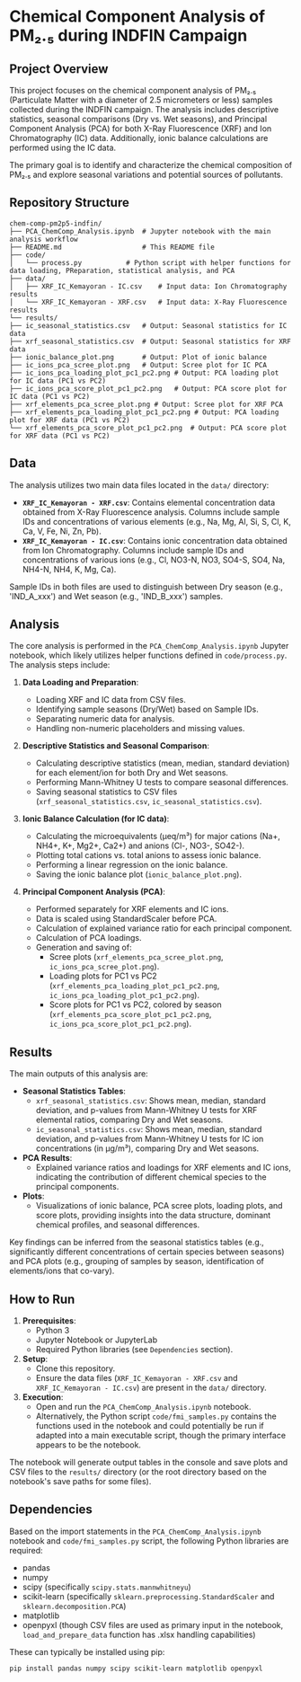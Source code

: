 # Chemical Component Analysis of PM₂.₅ during INDFIN Campaign

## Project Overview

This project focuses on the chemical component analysis of PM₂.₅ (Particulate Matter with a diameter of 2.5 micrometers or less) samples collected during the INDFIN campaign. The analysis includes descriptive statistics, seasonal comparisons (Dry vs. Wet seasons), and Principal Component Analysis (PCA) for both X-Ray Fluorescence (XRF) and Ion Chromatography (IC) data. Additionally, ionic balance calculations are performed using the IC data.

The primary goal is to identify and characterize the chemical composition of PM₂.₅ and explore seasonal variations and potential sources of pollutants.

## Repository Structure
```
chem-comp-pm2p5-indfin/
├── PCA_ChemComp_Analysis.ipynb  # Jupyter notebook with the main analysis workflow
├── README.md                    # This README file
├── code/
│   └── process.py           # Python script with helper functions for data loading, PReparation, statistical analysis, and PCA
├── data/
│   ├── XRF_IC_Kemayoran - IC.csv    # Input data: Ion Chromatography results
│   └── XRF_IC_Kemayoran - XRF.csv   # Input data: X-Ray Fluorescence results
└── results/
├── ic_seasonal_statistics.csv   # Output: Seasonal statistics for IC data
├── xrf_seasonal_statistics.csv  # Output: Seasonal statistics for XRF data
├── ionic_balance_plot.png       # Output: Plot of ionic balance
├── ic_ions_pca_scree_plot.png   # Output: Scree plot for IC PCA
├── ic_ions_pca_loading_plot_pc1_pc2.png # Output: PCA loading plot for IC data (PC1 vs PC2)
├── ic_ions_pca_score_plot_pc1_pc2.png   # Output: PCA score plot for IC data (PC1 vs PC2)
├── xrf_elements_pca_scree_plot.png # Output: Scree plot for XRF PCA
├── xrf_elements_pca_loading_plot_pc1_pc2.png # Output: PCA loading plot for XRF data (PC1 vs PC2)
└── xrf_elements_pca_score_plot_pc1_pc2.png  # Output: PCA score plot for XRF data (PC1 vs PC2)
```
## Data

The analysis utilizes two main data files located in the `data/` directory:

* **`XRF_IC_Kemayoran - XRF.csv`**: Contains elemental concentration data obtained from X-Ray Fluorescence analysis. Columns include sample IDs and concentrations of various elements (e.g., Na, Mg, Al, Si, S, Cl, K, Ca, V, Fe, Ni, Zn, Pb).
* **`XRF_IC_Kemayoran - IC.csv`**: Contains ionic concentration data obtained from Ion Chromatography. Columns include sample IDs and concentrations of various ions (e.g., Cl, NO3-N, NO3, SO4-S, SO4, Na, NH4-N, NH4, K, Mg, Ca).

Sample IDs in both files are used to distinguish between Dry season (e.g., 'IND_A_xxx') and Wet season (e.g., 'IND_B_xxx') samples.

## Analysis

The core analysis is performed in the `PCA_ChemComp_Analysis.ipynb` Jupyter notebook, which likely utilizes helper functions defined in `code/process.py`. The analysis steps include:

1.  **Data Loading and Preparation**:
    * Loading XRF and IC data from CSV files.
    * Identifying sample seasons (Dry/Wet) based on Sample IDs.
    * Separating numeric data for analysis.
    * Handling non-numeric placeholders and missing values.

2.  **Descriptive Statistics and Seasonal Comparison**:
    * Calculating descriptive statistics (mean, median, standard deviation) for each element/ion for both Dry and Wet seasons.
    * Performing Mann-Whitney U tests to compare seasonal differences.
    * Saving seasonal statistics to CSV files (`xrf_seasonal_statistics.csv`, `ic_seasonal_statistics.csv`).

3.  **Ionic Balance Calculation (for IC data)**:
    * Calculating the microequivalents (µeq/m³) for major cations (Na+, NH4+, K+, Mg2+, Ca2+) and anions (Cl-, NO3-, SO42-).
    * Plotting total cations vs. total anions to assess ionic balance.
    * Performing a linear regression on the ionic balance.
    * Saving the ionic balance plot (`ionic_balance_plot.png`).

4.  **Principal Component Analysis (PCA)**:
    * Performed separately for XRF elements and IC ions.
    * Data is scaled using StandardScaler before PCA.
    * Calculation of explained variance ratio for each principal component.
    * Calculation of PCA loadings.
    * Generation and saving of:
        * Scree plots (`xrf_elements_pca_scree_plot.png`, `ic_ions_pca_scree_plot.png`).
        * Loading plots for PC1 vs PC2 (`xrf_elements_pca_loading_plot_pc1_pc2.png`, `ic_ions_pca_loading_plot_pc1_pc2.png`).
        * Score plots for PC1 vs PC2, colored by season (`xrf_elements_pca_score_plot_pc1_pc2.png`, `ic_ions_pca_score_plot_pc1_pc2.png`).

## Results

The main outputs of this analysis are:

* **Seasonal Statistics Tables**:
    * `xrf_seasonal_statistics.csv`: Shows mean, median, standard deviation, and p-values from Mann-Whitney U tests for XRF elemental ratios, comparing Dry and Wet seasons.
    * `ic_seasonal_statistics.csv`: Shows mean, median, standard deviation, and p-values from Mann-Whitney U tests for IC ion concentrations (in µg/m³), comparing Dry and Wet seasons.
* **PCA Results**:
    * Explained variance ratios and loadings for XRF elements and IC ions, indicating the contribution of different chemical species to the principal components.
* **Plots**:
    * Visualizations of ionic balance, PCA scree plots, loading plots, and score plots, providing insights into the data structure, dominant chemical profiles, and seasonal differences.

Key findings can be inferred from the seasonal statistics tables (e.g., significantly different concentrations of certain species between seasons) and PCA plots (e.g., grouping of samples by season, identification of elements/ions that co-vary).

## How to Run

1.  **Prerequisites**:
    * Python 3
    * Jupyter Notebook or JupyterLab
    * Required Python libraries (see `Dependencies` section).
2.  **Setup**:
    * Clone this repository.
    * Ensure the data files (`XRF_IC_Kemayoran - XRF.csv` and `XRF_IC_Kemayoran - IC.csv`) are present in the `data/` directory.
3.  **Execution**:
    * Open and run the `PCA_ChemComp_Analysis.ipynb` notebook.
    * Alternatively, the Python script `code/fmi_samples.py` contains the functions used in the notebook and could potentially be run if adapted into a main executable script, though the primary interface appears to be the notebook.

The notebook will generate output tables in the console and save plots and CSV files to the `results/` directory (or the root directory based on the notebook's save paths for some files).

## Dependencies

Based on the import statements in the `PCA_ChemComp_Analysis.ipynb` notebook and `code/fmi_samples.py` script, the following Python libraries are required:

* pandas
* numpy
* scipy (specifically `scipy.stats.mannwhitneyu`)
* scikit-learn (specifically `sklearn.preprocessing.StandardScaler` and `sklearn.decomposition.PCA`)
* matplotlib
* openpyxl (though CSV files are used as primary input in the notebook, `load_and_prepare_data` function has .xlsx handling capabilities)

These can typically be installed using pip:
```bash
pip install pandas numpy scipy scikit-learn matplotlib openpyxl
